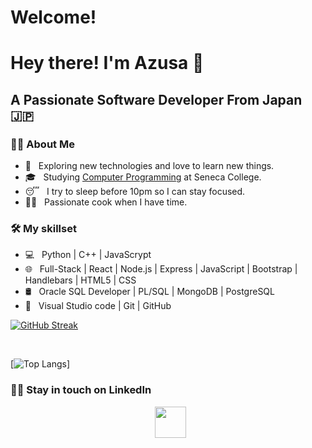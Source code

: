 # Welcome! 
<h1> Hey there! I'm Azusa 👋 </h1>
<h2> A Passionate Software Developer From Japan 🇯🇵</h2>
<h3> 🧑‍💻 About Me </h3>

- 🤔 &nbsp; Exploring new technologies and love to learn new things. 
- 🎓 &nbsp; Studying [Computer Programming](https://www.senecacollege.ca/programs/fulltime/CPP.html) at Seneca College. 
- 😴 &nbsp; I try to sleep before 10pm so I can stay focused. 
- 🧑‍🍳 &nbsp; Passionate cook when I have time. 

<h3>🛠 My skillset</h3>

- 💻 &nbsp; Python | C++ | JavaScrypt 
- 🌐 &nbsp; Full-Stack | React | Node.js | Express | JavaScript | Bootstrap | Handlebars | HTML5 | CSS  
- 🛢 &nbsp; Oracle SQL Developer | PL/SQL | MongoDB | PostgreSQL 
- 🔧 &nbsp; Visual Studio code | Git | GitHub 

[![GitHub Streak](https://github-readme-streak-stats.herokuapp.com?user=AzusaF&theme=submarine-flowers&border_radius=5&fire=DD701B)](https://git.io/streak-stats)

<br>

[![Top Langs](https://github-readme-stats.vercel.app/api/top-langs/?username=AzusaF&theme=tokyonight)]

<h3> 🤝🏻 Stay in touch on LinkedIn </h3>

<p align="center">
&nbsp; <a href="https://www.linkedin.com/in/azusafukuda/" target="_blank" rel="noopener noreferrer"><img src="https://img.icons8.com/plasticine/100/000000/instagram-new.png" width="50" /></a>  
</p>
